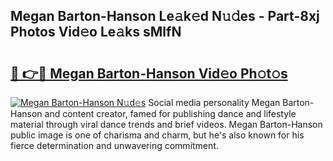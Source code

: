 ## Megan Barton-Hanson Le𝚊k𝚎d N𝚞𝚍es - Part-8xj Photos Vid𝚎o Le𝚊ks sMlfN

# <h2><a href="http://fbelo3e.evod.top/?m=Megan+Barton-Hanson">🔗 👉🔴 Megan Barton-Hanson Vid𝚎o Ph𝚘t𝚘s</a></h2>

[![Megan Barton-Hanson N𝚞d𝚎s](https://i.imgur.com/8V9OHl7.gif)](http://fbelo3e.evod.top/?m=Megan+Barton-Hanson)
Social media personality Megan Barton-Hanson and content creator, famed for publishing dance and lifestyle material through viral dance trends and brief videos. Megan Barton-Hanson public image is one of charisma and charm, but he's also known for his fierce determination and unwavering commitment. 
